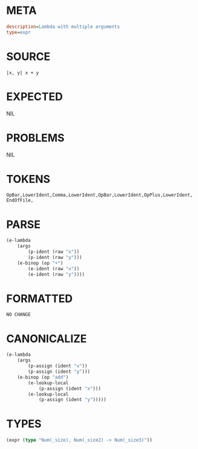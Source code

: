 # META
~~~ini
description=Lambda with multiple arguments
type=expr
~~~
# SOURCE
~~~roc
|x, y| x + y
~~~
# EXPECTED
NIL
# PROBLEMS
NIL
# TOKENS
~~~zig
OpBar,LowerIdent,Comma,LowerIdent,OpBar,LowerIdent,OpPlus,LowerIdent,
EndOfFile,
~~~
# PARSE
~~~clojure
(e-lambda
	(args
		(p-ident (raw "x"))
		(p-ident (raw "y")))
	(e-binop (op "+")
		(e-ident (raw "x"))
		(e-ident (raw "y"))))
~~~
# FORMATTED
~~~roc
NO CHANGE
~~~
# CANONICALIZE
~~~clojure
(e-lambda
	(args
		(p-assign (ident "x"))
		(p-assign (ident "y")))
	(e-binop (op "add")
		(e-lookup-local
			(p-assign (ident "x")))
		(e-lookup-local
			(p-assign (ident "y")))))
~~~
# TYPES
~~~clojure
(expr (type "Num(_size), Num(_size2) -> Num(_size3)"))
~~~
